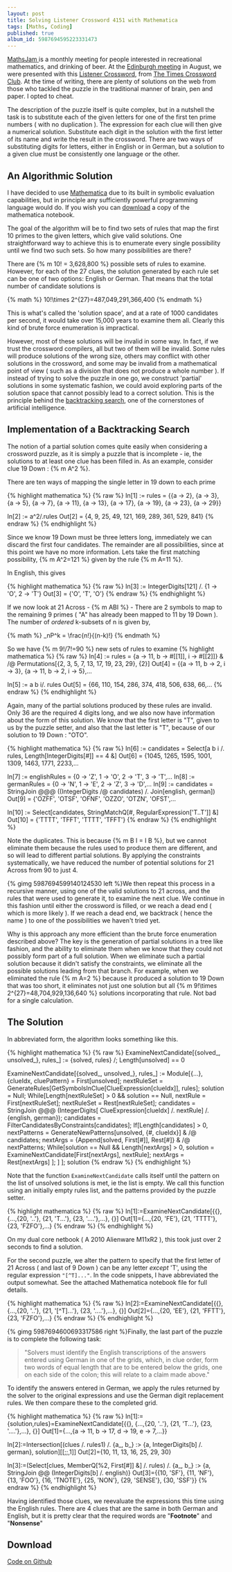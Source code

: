 ```yaml
---
layout: post
title: Solving Listener Crossword 4151 with Mathematica
tags: [Maths, Coding]
published: true
album_id: 5987694595223331473
---
```

<a href="http://mathsjam.com/" target="_blank" title="MathsJam">MathsJam </a>is a monthly meeting for people interested in recreational mathematics, and drinking of beer. At the <a href="http://mathsjam.com/index.php?content=edinburgh" title="MathsJam Edinburgh" target="_blank">Edinburgh meeting</a> in August, we were presented with this <a href="http://www.listenercrossword.com/" title="The Listener Crossword" target="_blank">Listener Crossword</a>, from <a href="https://www.crosswordclub.co.uk/" title="The Times Crossword Club" target="_blank">The Times Crossword Club</a>. At the time of writing, there are plenty of solutions on the web from those who tackled the puzzle in the traditional manner of brain, pen and paper. I opted to cheat. 

The description of the puzzle itself is quite complex, but in a nutshell the task is to substitute each of the given letters for one of the first ten prime numbers ( with no duplication ). The expression for each clue will then give a numerical solution. Substitute each digit in the solution with the first letter of its name and write the result in the crossword. There are two ways of substituting digits for letters, either in English or in German, but a solution to a given clue must be consistently one language or the other.

An Algorithmic Solution
-----------------------

I have decided to use <a href="http://www.wolfram.com/mathematica/" title="Wolfram Mathematica" target="_blank">Mathematica</a> due to its built in symbolic evaluation capabilities, but in principle any sufficiently powerful programming language would do. If you wish you can <a href="#Download">download</a> a copy of the mathematica notebook.

The goal of the algorithm will be to find two sets of rules that map the first 10 primes to the given letters, which give valid solutions. One straightforward way to achieve this is to enumerate every single possibility until we find two such sets. So how many possibilities are there?

There are {% m 10! = 3,628,800 %} possible sets of rules to examine. However, for each of the 27 clues, the solution generated by each rule set can be one of two options: English or German. That means that the total number of candidate solutions is

{% math %}
10!\times 2^{27}=487,049,291,366,400
{% endmath %}

This is what's called the 'solution space', and at a rate of 1000 candidates per second, it would take over 15,000 years to examine them all. Clearly this kind of brute force enumeration is impractical.

However, most of these solutions will be invalid in some way. In fact, if we trust the crossword compilers, all but two of them will be invalid. Some rules will produce solutions of the wrong size, others may conflict with other solutions in the crossword, and some may be invalid from a mathematical point of view ( such as a division that does not produce a whole number ). If instead of trying to solve the puzzle in one go, we construct 'partial' solutions in some systematic fashion, we could avoid exploring parts of the solution space that cannot possibly lead to a correct solution. This is the principle behind the <a href="http://en.wikipedia.org/wiki/Backtracking" title="Wikipedia article on Backtracking" target="_blank">backtracking search</a>, one of the cornerstones of artificial intelligence. 

Implementation of a Backtracking Search
---------------------------------------

The notion of a partial solution comes quite easily when considering a crossword puzzle, as it is simply a puzzle that is incomplete - ie, the solutions to at least one clue has been filled in. As an example, consider clue 19 Down : {% m A^2 %}.

There are ten ways of mapping the single letter in 19 down to each prime

{% highlight mathematica %}
{% raw %}
In[1]  := rules = {{a -> 2}, {a -> 3}, {a -> 5}, {a -> 7}, {a -> 11}, {a -> 13}, {a -> 
   17}, {a -> 19}, {a -> 23}, {a -> 29}}

In[2]  := a^2/.rules
Out[2] = {4, 9, 25, 49, 121, 169, 289, 361, 529, 841}
{% endraw %}
{% endhighlight %}

Since we know 19 Down must be three letters long, immediately we can discard the first four candidates. The remainder are all possibilities, since at this point we have no more information. Lets take the first matching possibility, {% m A^2=121 %} given by the rule {% m A=11 %}.

In English, this gives

{% highlight mathematica %}
{% raw %}
In[3]  := IntegerDigits[121] /. {1 -> 'O', 2 -> 'T'}
Out[3] = {'O', 'T', 'O'}
{% endraw %}
{% endhighlight %}

If we now look at 21 Across - {% m ABI %} - There are 2 symbols to map to the remaining 9 primes ( "A" has already been mapped to 11 by 19 Down ). The number of <em>ordered</em> k-subsets of n is given by, 

{% math %}
_nP^k = \frac{n!}{(n-k)!}
{% endmath %}

So we have {% m 9!/7!=90 %} new sets of rules to examine
{% highlight mathematica %}
{% raw %}
In[4] := rules = {a -> 11, b -> #[[1]], i -> #[[2]]} & /@ 
 Permutations[{2, 3, 5, 7, 13, 17, 19, 23, 29}, {2}] 
Out[4] = {{a -> 11, b -> 2, i -> 3}, {a -> 11, b -> 2, i -> 5},...

In[5] := a b i/. rules
Out[5] = {66, 110, 154, 286, 374, 418, 506, 638, 66,...
{% endraw %}
{% endhighlight %}

Again, many of the partial solutions produced by these rules are invalid. Only 36 are the required 4 digits long, and we also now have information about the form of this solution. We know that the first letter is "T", given to us by the puzzle setter, and also that the last letter is "T", because of our solution to 19 Down : "OTO".

{% highlight mathematica %}
{% raw %}
In[6] := candidates = Select[a b i /. rules, Length[IntegerDigits[#]] == 4 &]
Out[6] = {1045, 1265, 1595, 1001, 1309, 1463, 1771, 2233,...

In[7] := englishRules = {0 -> 'Z', 1 -> 'O', 2 -> 'T', 3 -> 'T',...
In[8] := germanRules = {0 -> 'N', 1 -> 'E', 2 -> 'Z', 3 -> 'D',...
In[9] := candidates = StringJoin @@@ ((IntegerDigits /@ candidates)
   /. Join[english, german])
Out[9] = {'OZFF', 'OTSF', 'OFNF', 'OZZO', 'OTZN', 'OFST',...

In[10] := Select[candidates, StringMatchQ[#, RegularExpression['T..T']] &]
Out[10] = {'TTTT', 'TFFT', 'TTTT', 'TFFT'}
{% endraw %}
{% endhighlight %}

Note the duplicates. This is because {% m B I = I B %}, but we cannot eliminate them because the rules used to produce them are different, and so will lead to different partial solutions. By applying the constraints systematically, we have reduced the number of potential solutions for 21 Across from 90 to just 4.

{% gimg 5987694599140124530 left %}We then repeat this process in a recursive manner, using one of the valid solutions to 21 across, and the rules that  were used to generate it, to examine the next clue. We continue in this fashion until either the crossword is filled, or we reach a dead end ( which is more likely ). If we reach a dead end, we backtrack ( hence the name ) to one of the possibilities we haven't tried yet. 

Why is this approach any more efficient than the brute force enumeration described above? The key is the generation of partial solutions in a tree like fashion, and the ability to eliminate them when we know that they could not possibly form part of a full solution. When we eliminate such a partial solution because it didn't satisfy the constraints, we eliminate all the possible solutions leading from that branch. For example, when we eliminated the rule {% m A=2 %} because it produced a solution to 19 Down that was too short, it eliminates not just one solution but all {% m 9!\times 2^{27}=48,704,929,136,640 %} solutions incorporating that rule. Not bad for a single calculation.

The Solution
-------------

In abbreviated form, the algorithm looks something like this.

{% highlight mathematica %}
{% raw %}
ExamineNextCandidate[{solved_, unsolved_}, 
  rules_] := {solved, rules} /; Length[unsolved] == 0

ExamineNextCandidate[{solved_, unsolved_}, rules_] := Module[{...},
   {clueIdx, cluePattern} = First[unsolved];
  nextRuleSet = 
   GenerateRules[GetSymbolsInClue[ClueExpression[clueIdx]], rules];
  solution = Null;
  While[Length[nextRuleSet] > 0 && solution == Null,
   nextRule = First[nextRuleSet];
   nextRuleSet = Rest[nextRuleSet];
   candidates = 
    StringJoin @@@ (IntegerDigits[
        ClueExpression[clueIdx] /. nextRule] /. {english, german});
   candidates = FilterCandidatesByConstraints[candidates];
   If[Length[candidates] > 0,
     nextPatterns = 
      GenerateNewPatterns[unsolved, {#, clueIdx}] & /@ candidates;
     nextArgs = {Append[solved, First[#]], Rest[#]} & /@ nextPatterns;
     While[solution == Null && Length[nextArgs] > 0,
      solution = ExamineNextCandidate[First[nextArgs], nextRule];
      nextArgs = Rest[nextArgs]
      ];
     ]
    ];
  solution
{% endraw %}
{% endhighlight %}
 
Note that the function <code>ExamineNextCandidate</code> calls itself until the pattern on the list of unsolved solutions is met, ie the list is empty. We call this function using an initially empty rules list, and the patterns provided by the puzzle setter.

{% highlight mathematica %}
{% raw %}
In[1]:=ExamineNextCandidate[{{}, {...,{20, '..'}, {21, 'T...'}, {23, '....'},...}, {}]
Out[1]={...,{20, 'FE'}, {21, 'TTTT'}, {23, 'FZFO'},...}
{% endraw %}
{% endhighlight %}

On my dual core netbook ( A 2010 Alienware M11xR2 ), this took just over 2 seconds to find a solution.

For the second puzzle, we alter the pattern to specify that the first letter of 21 Across ( and last of 9 Down ) can be any letter <em>except</em> 'T', using the regular expression <code>"[^T]..."</code>. In the code snippets, I have abbreviated the output somewhat. See the attached Mathematica notebook file for full details.

{% highlight mathematica %}
{% raw %}
In[2]:=ExamineNextCandidate[{{}, {...,{20, '..'}, {21, '[^T]...'}, {23, '....'},...}, {}]
Out[2]={...,{20, 'EE'}, {21, 'FFTT'}, {23, 'FZFO'},...}
{% endraw %}
{% endhighlight %}

{% gimg 5987694600693317586 right %}Finally, the last part of the puzzle is to complete the following task:

<blockquote>"Solvers must identify the English transcriptions of the answers entered using German in one of the grids, which, in clue order, form two words of equal length that are to be entered below the grids, one on each side of the colon; this will relate to a claim made above."
</blockquote>

To identify the answers entered in German, we apply the rules returned by the solver to the original expressions and use the German digit replacement rules. We then compare these to the completed grid.

{% highlight mathematica %}
{% raw %}
In[1]:={solution,rules}=ExamineNextCandidate[{{}, {...,{20, '..'}, {21, 'T...'}, {23, '....'},...}, {}]
Out[1]={...,{a -> 11, b -> 17, d -> 19, e -> 7,...}}

In[2]:=Intersection[(clues /. rules1) /. {a_, b_} :> {a, 
    IntegerDigits[b] /. german}, solution][[;;,1]]
Out[2]={10, 11, 13, 16, 25, 29, 30}

In[3]:=(Select[clues, MemberQ[%2, First[#]] &] /. rules) /. {a_, b_} :> {a,
    StringJoin @@ (IntegerDigits[b] /. english)}
Out[3]={{10, 'SF'}, {11, 'NF'}, {13, 'FOO'}, {16, 'TNOTE'}, {25, 'NON'}, {29,
   'SENSE'}, {30, 'SSF'}}
{% endraw %}
{% endhighlight %}

Having identified those clues, we reevaluate the expressions this time using the English rules. There are 4 clues that are the same in both German and English, but it is pretty clear that the required words are "<strong>Footnote</strong>" and "<strong>Nonsense</strong>"
<h2>Download</h2>
<a name="Download"/><a href="https://github.com/planetmarshall/crossword_solve" title="Mathematica Notebook" target="_blank">Code on Github</a>
